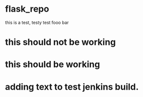 # flask_repo

this is a test, testy test fooo bar

# this should not be working
# this should be working
# adding text to test jenkins build.
